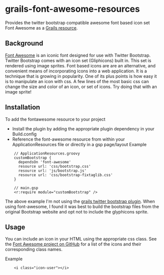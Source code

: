 grails-font-awesome-resources
=============================

Provides the twitter bootstrap compatible awesome font based icon set Font Awesome as a [Grails resource](http://grails.org/plugin/resources). 

## Background
[Font Awesome](http://fortawesome.github.com/Font-Awesome/) is an iconic font designed for use with Twitter Bootstrap. Twitter Bootstrap comes with an icon set (Gliphicons) built in. This set is rendered using image sprites. Font based icons are are an alternative, and convenient means of incorporating icons into a web application. It is a technique that is growing in popularity. One of its plus points is how easy it is to manipulate an icon with css. A few lines of the most basic css can change the size and color of an icon, or set of icons. Try doing that with an image sprite!

## Installation
To add the fontawesome resource to your project

* Install the plugin by adding the appropriate plugin dependency in your Build.config
* Reference the font-awesome resource from within your ApplicationResources file or directly in a gsp page/layout
Example

```
    // ApplicationResources.groovy
    customBootstrap {
      dependsOn 'font-awesome'
      resource url: 'css/bootstrap.css'
      resource url: 'js/bootstrap.js'
      resource url: 'css/bootstrap-fixtaglib.css'
    }

```

```
    // main.gsp
    <r:require module="customBootstrap" />
```

The above example I'm not using the [grails twitter bootstrap plugin](http://grails.org/plugin/twitter-bootstrap). 
When using font-awesome, I found it was best to build the bootstrap files from the original Bootstrap website and opt 
not to include the glyphicons sprite.

## Usage
You can include an icon in your HTML using the appropriate css class. See the [Font Awesome project on GitHub](http://fortawesome.githuCSSb.com/Font-Awesome/) for a list of the icons and their 
corresponding class names.

Example
```
    <i class="icon-user"></i>
```





